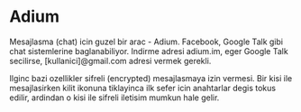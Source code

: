 # Adium

Mesajlasma (chat) icin guzel bir arac - Adium. Facebook, Google Talk
gibi chat sistemlerine baglanabiliyor. Indirme adresi adium.im, eger
Google Talk secilirse, [kullanici]@gmail.com adresi vermek gerekli.

Ilginc bazi ozellikler sifreli (encrypted) mesajlasmaya izin
vermesi. Bir kisi ile mesajlasirken kilit ikonuna tiklayinca ilk sefer
icin anahtarlar degis tokus edilir, ardindan o kisi ile sifreli
iletisim mumkun hale gelir.






